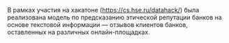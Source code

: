 В рамках участия на хакатоне (https://cs.hse.ru/datahack/) была реализована модель по предсказанию этической репутации банков на основе текстовой
информации — отзывов клиентов банков, оставленных на различных онлайн-площадках.
